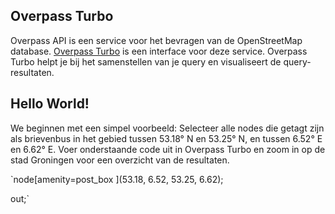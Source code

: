 ## Overpass Turbo
Overpass API is een service voor het bevragen van de OpenStreetMap database. [Overpass Turbo](http://overpass-turbo.eu/) is een interface voor deze service. Overpass Turbo helpt je bij het samenstellen van je query en visualiseert de query-resultaten. 

## Hello World!
We beginnen met een simpel voorbeeld: Selecteer alle nodes die getagt zijn als brievenbus in het gebied tussen 53.18&deg; N en 53.25&deg; N, en tussen 6.52&deg; E en 6.62&deg; E.
Voer onderstaande code uit in Overpass Turbo en zoom in op de stad Groningen voor een overzicht van de resultaten.

`node[amenity=post_box ](53.18, 6.52, 53.25, 6.62);

out;`

